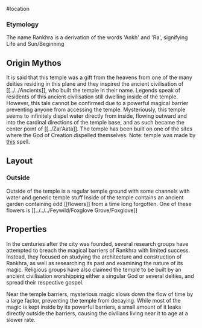 #location 

### Etymology
The name Rankhra is a derivation of the words 'Ankh' and 'Ra', signifying Life and Sun/Beginning
## Origin Mythos
 It is said that this temple was a gift from the heavens from one of the many deities residing in this plane and they inspired the ancient civilisation of [[../../Ancients]], who built the temple in their name. Legends speak of residents of this ancient civilisation still dwelling inside of the temple. However, this tale cannot be confirmed due to a powerful magical barrier preventing anyone from accessing the temple.
 Mysteriously, this temple seems to infinitely dispel water directly from inside, flowing outward and into the cardinal directions of the temple base, and as such became the center point of [[../Zal'Aata]].
The temple has been built on one of the sites where the God of Creation dispelled themselves.
Note: temple was made by [this](http://dnd5e.wikidot.com/spell:temple-of-the-gods) spell.

## Layout
### Outside
Outside of the temple is a regular temple ground with some channels with water and generic temple stuff
Inside of the temple contains an ancient garden containing odd [[flowers]] from a time long forgotten. One of these flowers is [[../../../Feywild/Foxglove Grove/Foxglove]]
## Properties
In the centuries after the city was founded, several research groups have attempted to breach the magical barriers of Rankhra with limited success. Instead, they focused on studying the architecture and construction of Rankhra, as well as researching its past and examining the nature of its magic. Religious groups have also claimed the temple to be built by an ancient civilisation worshipping either a singular God or several deities, and spread their respective gospel.

Near the temple barriers, mysterious magic slows down the flow of time by a large factor, preventing the temple from decaying. While most of the magic is kept inside by its powerful barriers, a small amount of it leaks directly outside the barriers, causing the civilians living near it to age at a slower rate.